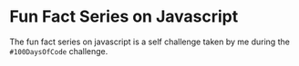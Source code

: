 # Fun Fact Series on Javascript

The fun fact series on javascript is a self challenge taken by me during the `#100DaysOfCode` challenge.